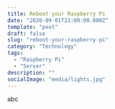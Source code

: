 ```yaml
---
title: Reboot your Raspberry Pi
date: "2020-09-01T21:00:00.000Z"
template: "post"
draft: false
slug: "reboot-your-raspberry-pi"
category: "Technology"
tags:
  - "Raspberry Pi"
  - "Server"
description: ""
socialImage: "media/lights.jpg"
---
```


abc
